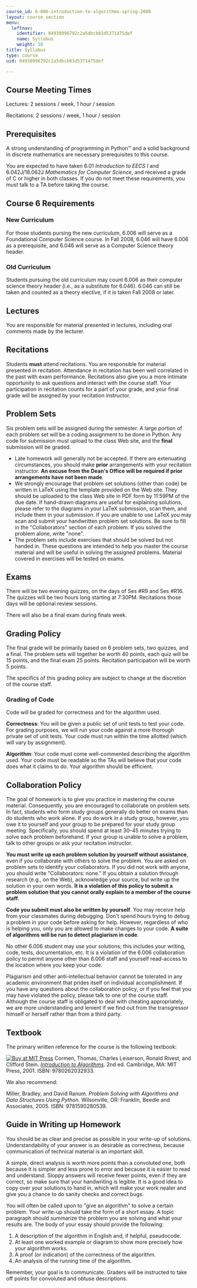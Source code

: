```yaml
---
course_id: 6-006-introduction-to-algorithms-spring-2008
layout: course_section
menu:
  leftnav:
    identifier: 04938996792c2a5dbcb81d5371475def
    name: Syllabus
    weight: 10
title: Syllabus
type: course
uid: 04938996792c2a5dbcb81d5371475def

---
```


Course Meeting Times
--------------------

Lectures: 2 sessions / week, 1 hour / session

Recitations: 2 sessions / week, 1 hour / session

Prerequisites
-------------

A strong understanding of programming in Python™ and a solid background in discrete mathematics are necessary prerequisites to this course.

You are expected to have taken 6.01 _Introduction to EECS I_ and 6.042J/18.062J _Mathematics for Computer Science_, and received a grade of C or higher in both classes. If you do not meet these requirements, you must talk to a TA before taking the course.

Course 6 Requirements
---------------------

### New Curriculum

For those students pursing the new curriculum, 6.006 will serve as a Foundational Computer Science course. In Fall 2008, 6.046 will have 6.006 as a prerequisite, and 6.046 will serve as a Computer Science theory header.

### Old Curriculum

Students pursuing the old curriculum may count 6.006 as their computer science theory header (i.e., as a substitute for 6.046). 6.046 can still be taken and counted as a theory elective, if it is taken Fall 2008 or later.

Lectures
--------

You are responsible for material presented in lectures, including oral comments made by the lecturer.

Recitations
-----------

Students **must** attend recitations. You are responsible for material presented in recitation. Attendance in recitation has been well correlated in the past with exam performance. Recitations also give you a more intimate opportunity to ask questions and interact with the course staff. Your participation in recitation counts for a part of your grade, and your final grade will be assigned by your recitation instructor.

Problem Sets
------------

Six problem sets will be assigned during the semester. A large portion of each problem set will be a coding assignment to be done in Python. Any code for submission must upload to the class Web site, and the **final** submission will be graded.

*   Late homework will generally not be accepted. If there are extenuating circumstances, you should make **prior** arrangements with your recitation instructor. **An excuse from the Dean's Office will be required if prior arrangements have not been made**.
*   We strongly encourage that problem set solutions (other than code) be written in LaTeX using the template provided on the Web site. They should be uploaded to the class Web site in PDF form by 11:59PM of the due date. If hand-drawn diagrams are useful for explaining solutions, please refer to the diagrams in your LaTeX submission, scan them, and include them in your submission. If you are unable to use LaTeX you may scan and submit your handwritten problem set solutions. Be sure to fill in the "Collaborators" section of each problem. If you solved the problem alone, write "none".
*   The problem sets include exercises that should be solved but not handed in. These questions are intended to help you master the course material and will be useful in solving the assigned problems. Material covered in exercises will be tested on exams.

Exams
-----

There will be two evening quizzes, on the days of Ses #R9 and Ses #R16. The quizzes will be two hours long starting at 7:30PM. Recitations those days will be optional review sessions.

There will also be a final exam during finals week.

Grading Policy
--------------

The final grade will be primarily based on 6 problem sets, two quizzes, and a final. The problem sets will together be worth 40 points, each quiz will be 15 points, and the final exam 25 points. Recitation participation will be worth 5 points.

The specifics of this grading policy are subject to change at the discretion of the course staff.

### Grading of Code

Code will be graded for correctness and for the algorithm used.

**Correctness**: You will be given a public set of unit tests to test your code. For grading purposes, we will run your code against a more thorough private set of unit tests. Your code must run within the time allotted (which will vary by assignment).

**Algorithm**: Your code must come well-commented describing the algorithm used. Your code must be readable so the TAs will believe that your code does what it claims to do. Your algorithm should be efficient.

Collaboration Policy
--------------------

The goal of homework is to give you practice in mastering the course material. Consequently, you are encouraged to collaborate on problem sets. In fact, students who form study groups generally do better on exams than do students who work alone. If you do work in a study group, however, you owe it to yourself and your group to be prepared for your study group meeting. Specifically, you should spend at least 30–45 minutes trying to solve each problem beforehand. If your group is unable to solve a problem, talk to other groups or ask your recitation instructor.

**You must write up each problem solution by yourself without assistance**, even if you collaborate with others to solve the problem. You are asked on problem sets to identify your collaborators. If you did not work with anyone, you should write "Collaborators: none." If you obtain a solution through research (e.g., on the Web), acknowledge your source, but write up the solution in your own words. **It is a violation of this policy to submit a problem solution that you cannot orally explain to a member of the course staff**.

**Code you submit must also be written by yourself**. You may receive help from your classmates during debugging. Don't spend hours trying to debug a problem in your code before asking for help. However, regardless of who is helping you, only you are allowed to make changes to your code. **A suite of algorithms will be run to detect plagiarism in code**.

No other 6.006 student may use your solutions; this includes your writing, code, tests, documentation, etc. It is a violation of the 6.006 collaboration policy to permit anyone other than 6.006 staff and yourself read-access to the location where you keep your code.

Plagiarism and other anti-intellectual behavior cannot be tolerated in any academic environment that prides itself on individual accomplishment. If you have any questions about the collaboration policy, or if you feel that you may have violated the policy, please talk to one of the course staff. Although the course staff is obligated to deal with cheating appropriately, we are more understanding and lenient if we find out from the transgressor himself or herself rather than from a third party.

Textbook
--------

The primary written reference for the course is the following textbook:

[![Buy at MIT Press](/images/mp_logo.gif)](https://mitpress.mit.edu/9780262032933) Cormen, Thomas, Charles Leiserson, Ronald Rivest, and Clifford Stein. [_Introduction to Algorithms_](https://mitpress.mit.edu/9780262032933). 2nd ed. Cambridge, MA: MIT Press, 2001. ISBN: 9780262032933.

We also recommend:

Miller, Bradley, and David Ranum. _Problem Solving with Algorithms and Data Structures Using Python_. Wilsonville, OR: Franklin, Beedle and Associates, 2005. ISBN: 9781590280539.

Guide in Writing up Homework
----------------------------

You should be as clear and precise as possible in your write-up of solutions. Understandability of your answer is as desirable as correctness, because communication of technical material is an important skill.

A simple, direct analysis is worth more points than a convoluted one, both because it is simpler and less prone to error and because it is easier to read and understand. Sloppy answers will receive fewer points, even if they are correct, so make sure that your handwriting is legible. It is a good idea to copy over your solutions to hand in, which will make your work neater and give you a chance to do sanity checks and correct bugs.

You will often be called upon to "give an algorithm" to solve a certain problem. Your write-up should take the form of a short essay. A topic paragraph should summarize the problem you are solving and what your results are. The body of your essay should provide the following:

1.  A description of the algorithm in English and, if helpful, pseudocode.
2.  At least one worked example or diagram to show more precisely how your algorithm works.
3.  A proof (or indication) of the correctness of the algorithm.
4.  An analysis of the running time of the algorithm.

Remember, your goal is to communicate. Graders will be instructed to take off points for convoluted and obtuse descriptions.